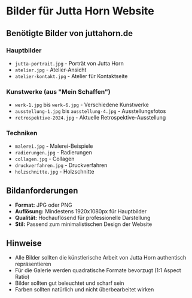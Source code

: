 # Bilder für Jutta Horn Website

## Benötigte Bilder von juttahorn.de

### Hauptbilder
- `jutta-portrait.jpg` - Porträt von Jutta Horn
- `atelier.jpg` - Atelier-Ansicht
- `atelier-kontakt.jpg` - Atelier für Kontaktseite

### Kunstwerke (aus "Mein Schaffen")
- `werk-1.jpg` bis `werk-6.jpg` - Verschiedene Kunstwerke
- `ausstellung-1.jpg` bis `ausstellung-4.jpg` - Ausstellungsfotos
- `retrospektive-2024.jpg` - Aktuelle Retrospektive-Ausstellung

### Techniken
- `malerei.jpg` - Malerei-Beispiele
- `radierungen.jpg` - Radierungen
- `collagen.jpg` - Collagen
- `druckverfahren.jpg` - Druckverfahren
- `holzschnitte.jpg` - Holzschnitte

## Bildanforderungen
- **Format:** JPG oder PNG
- **Auflösung:** Mindestens 1920x1080px für Hauptbilder
- **Qualität:** Hochauflösend für professionelle Darstellung
- **Stil:** Passend zum minimalistischen Design der Website

## Hinweise
- Alle Bilder sollten die künstlerische Arbeit von Jutta Horn authentisch repräsentieren
- Für die Galerie werden quadratische Formate bevorzugt (1:1 Aspect Ratio)
- Bilder sollten gut beleuchtet und scharf sein
- Farben sollten natürlich und nicht überbearbeitet wirken
